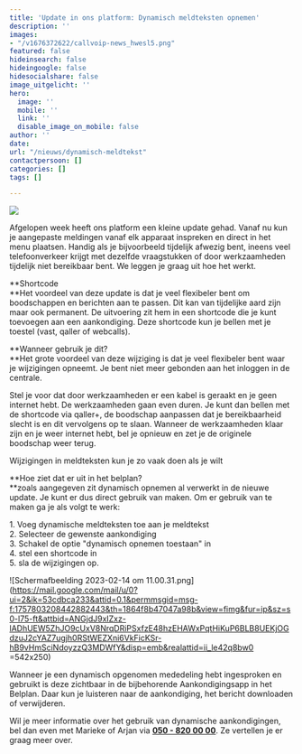 ```yaml
---
title: 'Update in ons platform: Dynamisch meldteksten opnemen'
description: ''
images:
- "/v1676372622/callvoip-news_hwesl5.png"
featured: false
hideinsearch: false
hideingoogle: false
hidesocialshare: false
image_uitgelicht: ''
hero:
  image: ''
  mobile: ''
  link: ''
  disable_image_on_mobile: false
author: ''
date: 
url: "/nieuws/dynamisch-meldtekst"
contactpersoon: []
categories: []
tags: []

---
```

![](https://res.cloudinary.com/callvoip/image/upload/v1676372622/callvoip-news_hwesl5.png)

Afgelopen week heeft ons platform een kleine update gehad. Vanaf nu kun je aangepaste meldingen vanaf elk apparaat inspreken en direct in het menu plaatsen. Handig als je bijvoorbeeld tijdelijk afwezig bent, ineens veel telefoonverkeer krijgt met dezelfde vraagstukken of door werkzaamheden tijdelijk niet bereikbaar bent. We leggen je graag uit hoe het werkt.

**Shortcode  
**Het voordeel van deze update is dat je veel flexibeler bent om boodschappen en berichten aan te passen. Dit kan van tijdelijke aard zijn maar ook permanent. De uitvoering zit hem in een shortcode die je kunt toevoegen aan een aankondiging. Deze shortcode kun je bellen met je toestel (vast, qaller of webcalls).

**Wanneer gebruik je dit?  
**Het grote voordeel van deze wijziging is dat je veel flexibeler bent waar je wijzigingen opneemt. Je bent niet meer gebonden aan het inloggen in de centrale.

Stel je voor dat door werkzaamheden er een kabel is geraakt en je geen internet hebt. De werkzaamheden gaan even duren. Je kunt dan bellen met de shortcode via qaller+, de boodschap aanpassen dat je bereikbaarheid slecht is en dit vervolgens op te slaan. Wanneer de werkzaamheden klaar zijn en je weer internet hebt, bel je opnieuw en zet je de originele boodschap weer terug.

Wijzigingen in meldteksten kun je zo vaak doen als je wilt

**Hoe ziet dat er uit in het belplan?  
**zoals aangegeven zit dynamisch opnemen al verwerkt in de nieuwe update. Je kunt er dus direct gebruik van maken. Om er gebruik van te maken ga je als volgt te werk:

1\. Voeg dynamische meldteksten toe aan je meldtekst  
2\. Selecteer de gewenste aankondiging  
3\. Schakel de optie "dynamisch opnemen toestaan" in  
4\. stel een shortcode in  
5\. sla de wijzigingen op.

![Scherm­afbeelding 2023-02-14 om 11.00.31.png](https://mail.google.com/mail/u/0?ui=2&ik=53cdbca233&attid=0.1&permmsgid=msg-f:1757803208442882443&th=1864f8b47047a98b&view=fimg&fur=ip&sz=s0-l75-ft&attbid=ANGjdJ9xIZxz-lADhUEW5ZhJO9cUxV8NrqDRiPSxfzE48hzEHAWxPqtHiKuP6BLB8UEKjOGdzuJ2cYAZ7ugjh0RStWEZXni6VkFicKSr-hB9vHmSciNdoyzzQ3MDWfY&disp=emb&realattid=ii_le42q8bw0 =542x250)

Wanneer je een dynamisch opgenomen mededeling hebt ingesproken en gebruikt is deze zichtbaar in de bijbehorende Aankondigingsapp in het Belplan. Daar kun je luisteren naar de aankondiging, het bericht downloaden of verwijderen.

Wil je meer informatie over het gebruik van dynamische aankondigingen, bel dan even met Marieke of Arjan via [**050 - 820 00 00**](tel:+31508200000). Ze vertellen je er graag meer over.